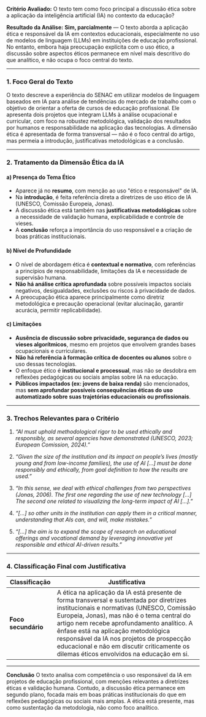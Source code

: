 **Critério Avaliado:**
O texto tem como foco principal a discussão ética sobre a aplicação da inteligência artificial (IA) no contexto da educação?

**Resultado da Análise:**
**Sim, parcialmente** — O texto aborda a aplicação ética e responsável da IA em contextos educacionais, especialmente no uso de modelos de linguagem (LLMs) em instituições de educação profissional. No entanto, embora haja preocupação explícita com o uso ético, a discussão sobre aspectos éticos permanece em nível mais descritivo do que analítico, e não ocupa o foco central do texto.

---

### 1. **Foco Geral do Texto**

O texto descreve a experiência do SENAC em utilizar modelos de linguagem baseados em IA para análise de tendências do mercado de trabalho com o objetivo de orientar a oferta de cursos de educação profissional. Ele apresenta dois projetos que integram LLMs à análise ocupacional e curricular, com foco na robustez metodológica, validação dos resultados por humanos e responsabilidade na aplicação das tecnologias.
A dimensão ética é apresentada de forma transversal — não é o foco central do artigo, mas permeia a introdução, justificativas metodológicas e a conclusão.

---

### 2. **Tratamento da Dimensão Ética da IA**

#### a) **Presença do Tema Ético**

* Aparece já no **resumo**, com menção ao uso "ético e responsável" de IA.
* Na **introdução**, é feita referência direta a diretrizes de uso ético de IA (UNESCO, Comissão Europeia, Jonas).
* A discussão ética está também nas **justificativas metodológicas** sobre a necessidade de validação humana, explicabilidade e controle de vieses.
* A **conclusão** reforça a importância do uso responsável e a criação de boas práticas institucionais.

#### b) **Nível de Profundidade**

* O nível de abordagem ética é **contextual e normativo**, com referências a princípios de responsabilidade, limitações da IA e necessidade de supervisão humana.
* **Não há análise crítica aprofundada** sobre possíveis impactos sociais negativos, desigualdades, exclusões ou riscos à privacidade de dados.
* A preocupação ética aparece principalmente como diretriz metodológica e precaução operacional (evitar alucinação, garantir acurácia, permitir replicabilidade).

#### c) **Limitações**

* **Ausência de discussão sobre privacidade, segurança de dados ou vieses algorítmicos**, mesmo em projetos que envolvem grandes bases ocupacionais e curriculares.
* **Não há referência à formação crítica de docentes ou alunos** sobre o uso dessas tecnologias.
* O enfoque ético é **institucional e processual**, mas não se desdobra em reflexões pedagógicas ou sociais amplas sobre IA na educação.
* **Públicos impactados (ex: jovens de baixa renda)** são mencionados, mas **sem aprofundar possíveis consequências éticas do uso automatizado sobre suas trajetórias educacionais ou profissionais**.

---

### 3. **Trechos Relevantes para o Critério**

1. *“AI must uphold methodological rigor to be used ethically and responsibly, as several agencies have demonstrated (UNESCO, 2023; European Comission, 2024).”*

2. *“Given the size of the institution and its impact on people’s lives (mostly young and from low-income families), the use of AI \[…] must be done responsibly and ethically, from goal definition to how the results are used.”*

3. *“In this sense, we deal with ethical challenges from two perspectives (Jonas, 2006). The first one regarding the use of new technology \[…] The second one related to visualizing the long-term impact of AI \[…].”*

4. *“\[…] so other units in the institution can apply them in a critical manner, understanding that AIs can, and will, make mistakes.”*

5. *“\[…] the aim is to expand the scope of research on educational offerings and vocational demand by leveraging innovative yet responsible and ethical AI-driven results.”*

---

### 4. **Classificação Final com Justificativa**

| Classificação       | Justificativa                                                                                                                                                                                                                                                                                                                                                                                                     |
| ------------------- | ----------------------------------------------------------------------------------------------------------------------------------------------------------------------------------------------------------------------------------------------------------------------------------------------------------------------------------------------------------------------------------------------------------------- |
| **Foco secundário** | A ética na aplicação da IA está presente de forma transversal e sustentada por diretrizes institucionais e normativas (UNESCO, Comissão Europeia, Jonas), mas não é o tema central do artigo nem recebe aprofundamento analítico. A ênfase está na aplicação metodológica responsável da IA nos projetos de prospecção educacional e não em discutir criticamente os dilemas éticos envolvidos na educação em si. |

---

**Conclusão**
O texto analisa com competência o uso responsável da IA em projetos de educação profissional, com menções relevantes a diretrizes éticas e validação humana. Contudo, a discussão ética permanece em segundo plano, focada mais em boas práticas institucionais do que em reflexões pedagógicas ou sociais mais amplas. A ética está presente, mas como sustentação da metodologia, não como foco analítico.
